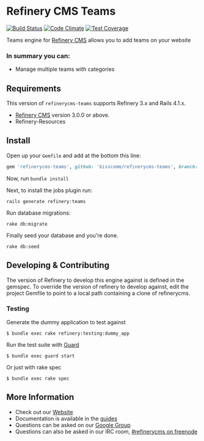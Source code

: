 # Refinery CMS Teams

[![Build Status](https://travis-ci.org/bisscomm/refinerycms-teams.svg?branch=master)](https://travis-ci.org/refinery/refinerycms) [![Code Climate](https://codeclimate.com/github/bisscomm/refinerycms-teams/badges/gpa.svg)](https://codeclimate.com/github/bisscomm/refinerycms-teams) [![Test Coverage](https://codeclimate.com/github/bisscomm/refinerycms-teams/badges/coverage.svg)](https://codeclimate.com/github/bisscomm/refinerycms-teams/coverage)

Teams engine for [Refinery CMS](http://refinerycms.com) allows you to add teams on your website

### In summary you can:
* Manage multiple teams with categories

## Requirements

This version of `refinerycms-teams` supports Refinery 3.x and Rails 4.1.x.

* [Refinery CMS](http://refinerycms.com) version 3.0.0 or above.
* Refinery-Resources

## Install

Open up your ``Gemfile`` and add at the bottom this line:

```ruby
gem 'refinerycms-teams', github: 'bisscomm/refinerycms-teams', branch: 'master'
```

Now, run ``bundle install``

Next, to install the jobs plugin run:

    rails generate refinery:teams

Run database migrations:

    rake db:migrate

Finally seed your database and you're done.

    rake db:seed

## Developing & Contributing

The version of Refinery to develop this engine against is defined in the gemspec. To override the version of refinery to develop against, edit the project Gemfile to point to a local path containing a clone of refinerycms.

### Testing

Generate the dummy application to test against

    $ bundle exec rake refinery:testing:dummy_app

Run the test suite with [Guard](https://github.com/guard/guard)

    $ bundle exec guard start

Or just with rake spec

    $ bundle exec rake spec


## More Information
* Check out our [Website](http://refinerycms.com/)
* Documentation is available in the [guides](http://refinerycms.com/guides)
* Questions can be asked on our [Google Group](http://group.refinerycms.org)
* Questions can also be asked in our IRC room, [#refinerycms on freenode](irc://irc.freenode.net/refinerycms)